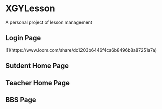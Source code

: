# XGYLesson
A personal project of lesson management

## Login Page
<div>
![](https://www.loom.com/share/dc1203b6446f4ca6b8496b8a87251a7a)
  </div>

## Sutdent Home Page

<div>

  </div>
 
## Teacher Home Page

<div>

  </div>
  
## BBS Page
<div>
  </div>
